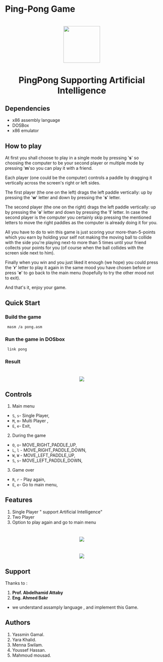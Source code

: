 # Ping-Pong Game

 <h1 align="center">
  <img src="https://user-images.githubusercontent.com/40550247/72228004-81071600-3581-11ea-9972-1cbe906001ed.png" width="120px" />
</h1>


<h1 align="center">
  PingPong Supporting
Artificial Intelligence 
</h1>

## Dependencies
- x86 assembly language
- DOSBox
- x86 emulator

## How to play
At first you shall choose to play in a single mode by pressing '**s**' so choosing the computer to be your second player or multiple mode by pressing '**m**'so you can play it with a friend.

Each player (one could be the computer) controls a paddle by dragging it vertically across the screen's right or left sides.

The first player (the one on the left) drags the left paddle vertically: up by pressing the '**w**' letter and down by pressing the '**s**' letter. 

The second player (the one on the right) drags the left paddle vertically: up by pressing the '**o**' letter and down by pressing the '**l**' letter. In case the second player is the computer you certainly skip pressing the mentioned letters to move the right paddles as the computer is already doing it for you. 

All you have to do to win this game is just scoring your more-than-5-points which you earn by holding your self not making the moving ball to collide with the side you're playing next-to more than 5 times until your friend collects your points for you (of course when the ball collides with the screen side next to him).

Finally when you win and you just liked it enough (we hope) you could press the '**r**' letter to play it again in the same mood you have chosen before or press '**e**' to go back to the main menu (hopefully to try the other mood not to exit). 

And that's it, enjoy your game.



## Quick Start

### Build the game
```console
 masm /a pong.asm
```
 
### Run the game in DOSbox

```console
 link pong
```
### Result 
 
<h1 align="center">
  <img src="https://user-images.githubusercontent.com/66153260/148484162-266b5899-5c49-438f-9e01-799e4aadbc7b.PNG"/>
</h1>

## Controls
1. Main menu
- `S`, `s`- Single Player,
- `M`, `m`- Multi Player ,
- `E`, `e`- Exit,

2. During the game
- `O`, `o`-  MOVE_RIGHT_PADDLE_UP,
- `L`, `l` -  MOVE_RIGHT_PADDLE_DOWN,
- `W`, `W` -  MOVE_LEFT_PADDLE_UP,
- `S`, `s`-  MOVE_LEFT_PADDLE_DOWN,

3. Game over
- `R`, `r` - Play again,
- `E`, `e`-  Go to main menu,
  
## Features
1. Single Player " support Artificial Intelligence"
2. Two Player
3. Option to play again and go to main menu
<h1 align="center">
  <img  src="https://user-images.githubusercontent.com/66153260/148484362-ffa2fca4-c1da-410b-9614-17170ea67f93.PNG"/>
</h1>
<h1 align="center">
  <img src="https://user-images.githubusercontent.com/66153260/148488330-ba1b8f24-9c3d-4a4c-b161-617c90eff361.PNG"/>

</h1>

## Support
Thanks to :
1. **Prof. Abdelhamid Attaby**
2. **Eng. Ahmed Bakr**
- we understand assamply language , and implement this Game.


## Authors
1. Yassmin Gamal.
2. Yara Khalid.
3. Menna Swilam.
4. Youssef Hassan.
5. Mahmoud mousad.

